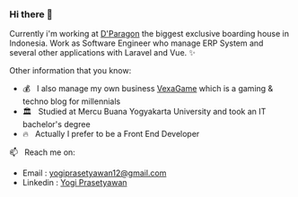 ### Hi there 👋

Currently i'm working at <a href="https://dparagon.com">D'Paragon</a> the biggest exclusive boarding house in Indonesia.
Work as Software Engineer who manage ERP System and several other applications with Laravel and Vue. ✨

Other information that you know:

- 💰 &nbsp; I also manage my own business <a href="https://vexagame.com" rel="dofollow" target="_blank">VexaGame</a> which is a gaming & techno blog for millennials
- 🏛 &nbsp; Studied at Mercu Buana Yogyakarta University and took an IT bachelor's degree
- 🔥 &nbsp; Actually I prefer to be a Front End Developer

📫 &nbsp; Reach me on: 
- Email : yogiprasetyawan12@gmail.com
- Linkedin : <a href="https://www.linkedin.com/in/yogiprasetyawan/" target="_blank">Yogi Prasetyawan</a>
